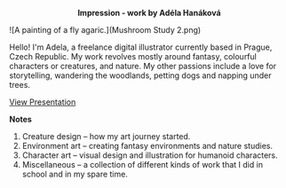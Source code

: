 <p style="text-align: center;"><strong>Impression - work by Ad&eacute;la Han&aacute;kov&aacute;</strong></p>

![A painting of a fly agaric.](Mushroom Study 2.png) 

Hello! I'm Adela, a freelance digital illustrator currently based in Prague, Czech Republic. My work revolves mostly around fantasy, colourful characters or creatures, and nature. My other passions include a love for storytelling, wandering the woodlands, petting dogs and napping under trees.

[View Presentation](Presentation.pdf)

<p style="text-align: left;"><strong>Notes</strong></p>

1. Creature design – how my art journey started.
2. Environment art – creating fantasy environments and nature studies.
3. Character art – visual design and illustration for humanoid characters.  
4. Miscellaneous – a collection of different kinds of work that I did in school and in my spare time.
